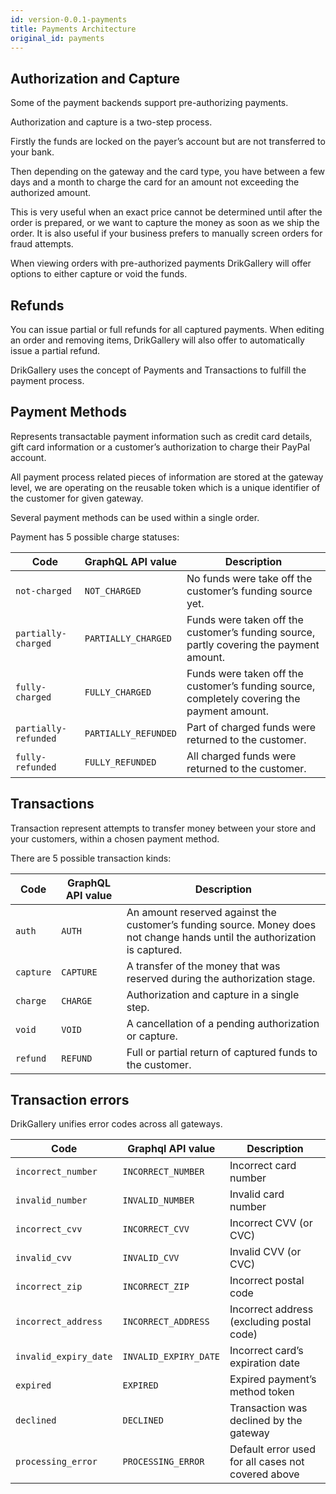 ```yaml
---
id: version-0.0.1-payments
title: Payments Architecture
original_id: payments
---
```


## Authorization and Capture

Some of the payment backends support pre-authorizing payments.

Authorization and capture is a two-step process.

Firstly the funds are locked on the payer’s account but are not transferred to your bank.

Then depending on the gateway and the card type, you have between a few days and a month to charge the card for an amount not exceeding the authorized amount.

This is very useful when an exact price cannot be determined until after the order is prepared, or we want to capture the money as soon as we ship the order. It is also useful if your business prefers to manually screen orders for fraud attempts.

When viewing orders with pre-authorized payments DrikGallery will offer options to either capture or void the funds.


## Refunds

You can issue partial or full refunds for all captured payments. When editing an order and removing items, DrikGallery will also offer to automatically issue a partial refund.

DrikGallery uses the concept of Payments and Transactions to fulfill the payment process.


## Payment Methods

Represents transactable payment information such as credit card details, gift card information or a customer’s authorization to charge their PayPal account.

All payment process related pieces of information are stored at the gateway level, we are operating on the reusable token which is a unique identifier of the customer for given gateway.

Several payment methods can be used within a single order.

Payment has 5 possible charge statuses:

| Code | GraphQL API value | Description |
| --- | --- | --- |
| `not-charged` | `NOT_CHARGED` | No funds were take off the customer’s funding source yet. |
| `partially-charged` | `PARTIALLY_CHARGED` | Funds were taken off the customer’s funding source, partly covering the payment amount. |
| `fully-charged` | `FULLY_CHARGED` | Funds were taken off the customer’s funding source, completely covering the payment amount. |
| `partially-refunded` | `PARTIALLY_REFUNDED` | Part of charged funds were returned to the customer. |
| `fully-refunded` | `FULLY_REFUNDED` | All charged funds were returned to the customer. |


## Transactions

Transaction represent attempts to transfer money between your store and your customers, within a chosen payment method.

There are 5 possible transaction kinds:

| Code | GraphQL API value | Description |
| --- | --- | --- |
| `auth` | `AUTH` | An amount reserved against the customer’s funding source. Money does not change hands until the authorization is captured. |
| `capture` | `CAPTURE` | A transfer of the money that was reserved during the authorization stage. |
| `charge` | `CHARGE` | Authorization and capture in a single step. |
| `void` | `VOID` | A cancellation of a pending authorization or capture. |
| `refund` | `REFUND` | Full or partial return of captured funds to the customer. |


## Transaction errors

DrikGallery unifies error codes across all gateways.

| Code | Graphql API value | Description |
| --- | --- | --- |
| `incorrect_number` | `INCORRECT_NUMBER` | Incorrect card number |
| `invalid_number` | `INVALID_NUMBER` | Invalid card number |
| `incorrect_cvv` | `INCORRECT_CVV` | Incorrect CVV (or CVC) |
| `invalid_cvv` | `INVALID_CVV` | Invalid CVV (or CVC) |
| `incorrect_zip` | `INCORRECT_ZIP` | Incorrect postal code |
| `incorrect_address` | `INCORRECT_ADDRESS` | Incorrect address (excluding postal code) |
| `invalid_expiry_date` | `INVALID_EXPIRY_DATE` | Incorrect card’s expiration date |
| `expired` | `EXPIRED` | Expired payment’s method token |
| `declined` | `DECLINED` | Transaction was declined by the gateway |
| `processing_error` | `PROCESSING_ERROR` | Default error used for all cases not covered above |
